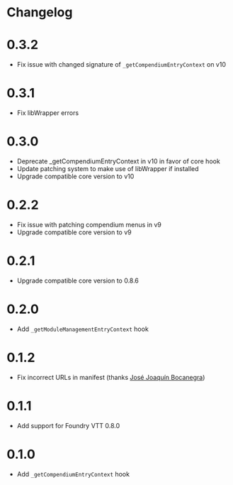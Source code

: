 # Changelog

# 0.3.2
 - Fix issue with changed signature of `_getCompendiumEntryContext` on v10

# 0.3.1
 - Fix libWrapper errors

# 0.3.0
 - Deprecate _getCompendiumEntryContext in v10 in favor of core hook
 - Update patching system to make use of libWrapper if installed
 - Upgrade compatible core version to v10

# 0.2.2
 - Fix issue with patching compendium menus in v9
 - Upgrade compatible core version to v9

# 0.2.1
 - Upgrade compatible core version to 0.8.6

# 0.2.0
 - Add `_getModuleManagementEntryContext` hook

# 0.1.2
 - Fix incorrect URLs in manifest (thanks [José Joaquín Bocanegra](https://github.com/JJBocanegra))

# 0.1.1
 - Add support for Foundry VTT 0.8.0

# 0.1.0
 - Add `_getCompendiumEntryContext` hook
